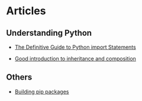 # Articles

## Understanding Python
 - [The Definitive Guide to Python import Statements](https://chrisyeh96.github.io/2017/08/08/definitive-guide-python-imports.html#use-dir-to-examine-the-contents-of-an-imported-module)
 
 - [Good introduction to inheritance and composition](https://realpython.com/inheritance-composition-python/)

## Others
- [Building pip packages](https://dzone.com/articles/executable-package-pip-install)
